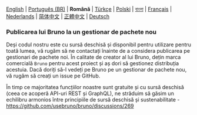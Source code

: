 [English](/publishing.md) | [Português (BR)](/docs/publishing/publishing_pt_br.md) | **Română** | [Türkçe](/docs/publishing/publishing_tr.md) | [Polski](docs/publishing/publishing_pl.md) | [বাংলা](/docs/publishing/publishing_bn.md) | [Français](docs/publishing/publishing_fr.md) | [Nederlands](docs/publishing/publishing_nl.md) | [简体中文](docs/publishing/publishing_cn.md) | [正體中文](docs/publishing/publishing_zhtw.md) | [Deutsch](docs/publishing/publishing_de.md)

### Publicarea lui Bruno la un gestionar de pachete nou

Deși codul nostru este cu sursă deschisă și disponibil pentru utilizare pentru toată lumea, vă rugăm să ne contactați înainte de a considera publicarea pe gestionari de pachete noi. În calitate de creator al lui Bruno, dețin marca comercială `Bruno` pentru acest proiect și aș dori să gestionez distribuția acestuia. Dacă doriți să-l vedeți pe Bruno pe un gestionar de pachete nou, vă rugăm să creați un issue pe GitHub.

În timp ce majoritatea funcțiilor noastre sunt gratuite și cu sursă deschisă (ceea ce acoperă API-uri REST și GraphQL),
ne străduim să găsim un echilibru armonios între principiile de sursă deschisă și sustenabilitate - https://github.com/usebruno/bruno/discussions/269
